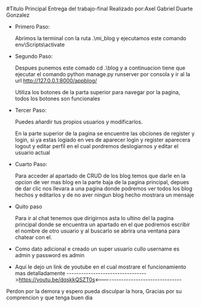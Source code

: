 #Titulo Principal Entrega del trabajo-final
Realizado por:Axel Gabriel Duarte Gonzalez

- Primero Paso:

    Abrimos la terminal con la ruta .\mi_blog y ejecutamos este comando env\Scripts\activate

- Segundo Paso:

    Despues punemos este comado cd .\blog y a continuacion tiene que ejecutar el comando python manage.py runserver por consola y ir al la url http://127.0.0.1:8000/appblog/

    Utiliza los botones de la parta superior para navegar por la pagina, todos los botones son funcionales

- Tercer Paso:

    Puedes añardir tus propios usuarios y modificarlos.

    En la parte superior de la pagina se encuentre las obciones de register y login, si ya estas logiado en ves de aparecer login y register aparecera logout y editar perfil en el cual pordremos deslogiarnos y editar el usuario actual

- Cuarto Paso:

    Para acceder al apartado de CRUD de los blog temos que darle en la opcion de ver mas blog en la parte baja de la pagina principal, depues de dar clic nos llevara a una pagina donde podremos ver todos los blog hechos y editarlos y de no aver ningun blog hecho mostrara un mensaje 
    
- Quito paso

    Para ir al chat tenemos que dirigirnos asta lo ultino del la pagina principal donde se encuentra un apartado en el que podremos escribir el nombre de otro usuario y al buscarlo se abrira una ventana para chatear con el.

- Como dato adicional e creado un super usuario cullo username es admin y password es admin

- Aqui le dejo un link de youtube en el cual mostrare el funcionamiento mas detalladamente
--------------------------------->https://youtu.be/dqskkQSZT0s<---------------------------------

Perdon por la demora y espero pueda disculpar la hora, Gracias por su comprencion y que tenga buen dia
